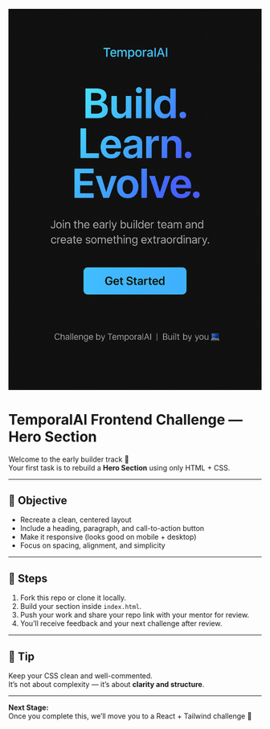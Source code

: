 <p align="center">
  <img src="./assets/preview.png" alt="TemporalAI Frontend Challenge Preview" width="600"/>
</p>

# TemporalAI Frontend Challenge — Hero Section

Welcome to the early builder track 👋  
Your first task is to rebuild a **Hero Section** using only HTML + CSS.

---

## 🎯 Objective
- Recreate a clean, centered layout
- Include a heading, paragraph, and call-to-action button
- Make it responsive (looks good on mobile + desktop)
- Focus on spacing, alignment, and simplicity

---

## 🧩 Steps
1. Fork this repo or clone it locally.
2. Build your section inside `index.html`.
3. Push your work and share your repo link with your mentor for review.
4. You’ll receive feedback and your next challenge after review.

---

## 🧠 Tip
Keep your CSS clean and well-commented.  
It’s not about complexity — it’s about **clarity and structure**.

---

**Next Stage:**  
Once you complete this, we’ll move you to a React + Tailwind challenge 🚀  
